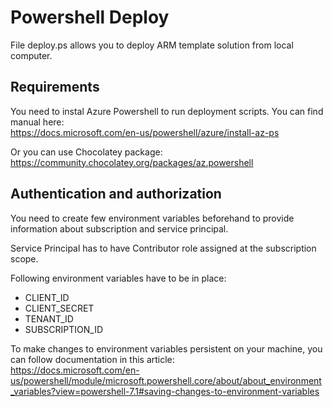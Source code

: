 # Powershell Deploy

File deploy.ps allows you to deploy ARM template solution from local computer.

## Requirements

You need to instal Azure Powershell to run deployment scripts. You can find manual here:  
https://docs.microsoft.com/en-us/powershell/azure/install-az-ps

Or you can use Chocolatey package:  
https://community.chocolatey.org/packages/az.powershell

## Authentication and authorization

You need to create few environment variables beforehand to provide information about subscription and service principal.

Service Principal has to have Contributor role assigned at the subscription scope.

Following environment variables have to be in place:

* CLIENT_ID
* CLIENT_SECRET
* TENANT_ID
* SUBSCRIPTION_ID

To make changes to environment variables persistent on your machine, you can follow documentation in this article:  
https://docs.microsoft.com/en-us/powershell/module/microsoft.powershell.core/about/about_environment_variables?view=powershell-7.1#saving-changes-to-environment-variables